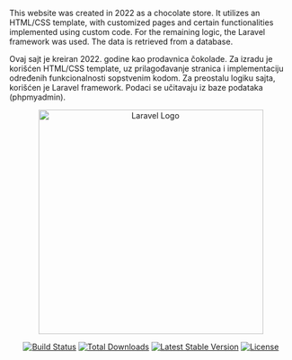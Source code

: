 
This website was created in 2022 as a chocolate store. It utilizes an HTML/CSS template, with customized pages and certain functionalities implemented using custom code. For the remaining logic, the Laravel framework was used. The data is retrieved from a database.

Ovaj sajt je kreiran 2022. godine kao prodavnica čokolade. Za izradu je korišćen HTML/CSS template, uz prilagođavanje stranica i implementaciju određenih funkcionalnosti sopstvenim kodom. Za preostalu logiku sajta, korišćen je Laravel framework. Podaci se učitavaju iz baze podataka (phpmyadmin).


<p align="center"><a href="https://laravel.com" target="_blank"><img src="https://raw.githubusercontent.com/laravel/art/master/logo-lockup/5%20SVG/2%20CMYK/1%20Full%20Color/laravel-logolockup-cmyk-red.svg" width="400" alt="Laravel Logo"></a></p>

<p align="center">
<a href="https://travis-ci.org/laravel/framework"><img src="https://travis-ci.org/laravel/framework.svg" alt="Build Status"></a>
<a href="https://packagist.org/packages/laravel/framework"><img src="https://img.shields.io/packagist/dt/laravel/framework" alt="Total Downloads"></a>
<a href="https://packagist.org/packages/laravel/framework"><img src="https://img.shields.io/packagist/v/laravel/framework" alt="Latest Stable Version"></a>
<a href="https://packagist.org/packages/laravel/framework"><img src="https://img.shields.io/packagist/l/laravel/framework" alt="License"></a>
</p>



